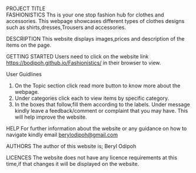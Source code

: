 PROJECT TITLE  
FASHIONISTICS
Ths is your one stop fashion hub for clothes and accessories. This webpage showcases different types of clothes designs such as shirts,dresses,Trousers and accessories. 
 
 
 
 
 
 
 
 
DESCRIPTION
This website displays images,prices and description of the items on the page. 






GETTING STARTED
Users need to click on the website link https://bodipoh.github.io/Fashionistics/ in their browser to view.







User Guidlines
1. On the Topic section click read more button to know more about the webpage.
2. Under categories click each to view items by specific category.
3. In the boxes that follow,fill them according to the labels. Under message kindly leave a feedback/comment or complaint that you may have. This will help improve the website.








HELP
For further information about the website or any guidance on how to navigate kindly email berylodipoh@gmail.com






AUTHORS
The author of this website is; Beryl Odipoh





LICENCES
The website does not have any licence requirements at this time,if that changes it will be displayed on the website.
